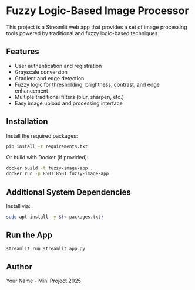 # Fuzzy Logic-Based Image Processor

This project is a Streamlit web app that provides a set of image processing tools powered by traditional and fuzzy logic-based techniques.

## Features

- User authentication and registration
- Grayscale conversion
- Gradient and edge detection
- Fuzzy logic for thresholding, brightness, contrast, and edge enhancement
- Multiple traditional filters (blur, sharpen, etc.)
- Easy image upload and processing interface

## Installation

Install the required packages:

```bash
pip install -r requirements.txt
```

Or build with Docker (if provided):

```bash
docker build -t fuzzy-image-app .
docker run -p 8501:8501 fuzzy-image-app
```

## Additional System Dependencies

Install via:

```bash
sudo apt install -y $(< packages.txt)
```

## Run the App

```bash
streamlit run streamlit_app.py
```

## Author

Your Name - Mini Project 2025

